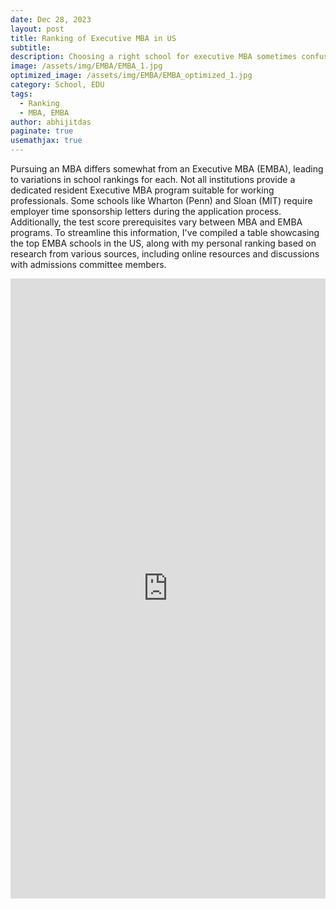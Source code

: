 ```yaml
---
date: Dec 28, 2023
layout: post
title: Ranking of Executive MBA in US
subtitle: 
description: Choosing a right school for executive MBA sometimes confusing
image: /assets/img/EMBA/EMBA_1.jpg
optimized_image: /assets/img/EMBA/EMBA_optimized_1.jpg
category: School, EDU
tags:
  - Ranking
  - MBA, EMBA
author: abhijitdas
paginate: true
usemathjax: true
---
```

Pursuing an MBA differs somewhat from an Executive MBA (EMBA), leading to variations in school rankings for each. Not all institutions provide a dedicated resident Executive MBA program suitable for working professionals. Some schools like Wharton (Penn) and Sloan (MIT) require employer time sponsorship letters during the application process. Additionally, the test score prerequisites vary between MBA and EMBA programs. To streamline this information, I've compiled a table showcasing the top EMBA schools in the US, along with my personal ranking based on research from various sources, including online resources and discussions with admissions committee members.
<iframe title="Executive MBA School Ranking Summary" aria-label="Table" id="datawrapper-chart-04zP3" src="https://datawrapper.dwcdn.net/04zP3/3/" scrolling="no" frameborder="0" style="width: 0; min-width: 100% !important; border: none;" height="992" allowfullscreen="" data-external="1"></iframe><script type="text/javascript">!function(){"use strict";window.addEventListener("message",(function(a){if(void 0!==a.data["datawrapper-height"]){var e=document.querySelectorAll("iframe");for(var t in a.data["datawrapper-height"])for(var r=0;r<e.length;r++)if(e[r].contentWindow===a.source){var i=a.data["datawrapper-height"][t]+"px";e[r].style.height=i}}}))}();
</script>